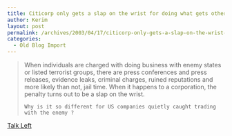 ```yaml
---
title: Citicorp only gets a slap on the wrist for doing what gets others thrown in jail
author: Kerim
layout: post
permalink: /archives/2003/04/17/citicorp-only-gets-a-slap-on-the-wrist-for-doing-what-gets-others-thrown-in-jail/
categories:
  - Old Blog Import
---
```


>   When individuals are charged with doing business with enemy states or listed terrorist groups, there are press conferences and press releases, evidence leaks, criminal charges, ruined reputations and more likely than not, jail time. When it happens to a corporation, the penalty turns out to be a slap on the wrist.  
>   
>   
>     Why is it so different for US companies quietly caught trading with the enemy ?
>   


<a href="http://www.talkleft.com/archives/002958.html#002958" onclick="_gaq.push(['_trackEvent', 'outbound-article', 'http://www.talkleft.com/archives/002958.html#002958', 'Talk Left']);" >Talk Left</a>

